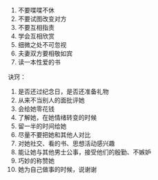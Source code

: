 1. 不要喋喋不休
2. 不要试图改变对方
3. 不要互相指责
4. 学会互相欣赏
5. 细微之处不可忽视
6. 夫妻双方要相敬如宾
7. 读一本性爱的书

诀窍：

1. 是否还过纪念日，是否还准备礼物
2. 从来不当别人的面批评她
3. 会给她零花钱
4. 了解她，在她情绪转变的时候
5. 留一半的时间给她
6. 尽量不要把她和其他人对比
7. 对她社交、看的书、思想活动感兴趣
8. 能让她与其他男士公事，接受他们的殷勤、不嫉妒
9. 巧妙的称赞她
10. 她为自己做事的时候，说谢谢

